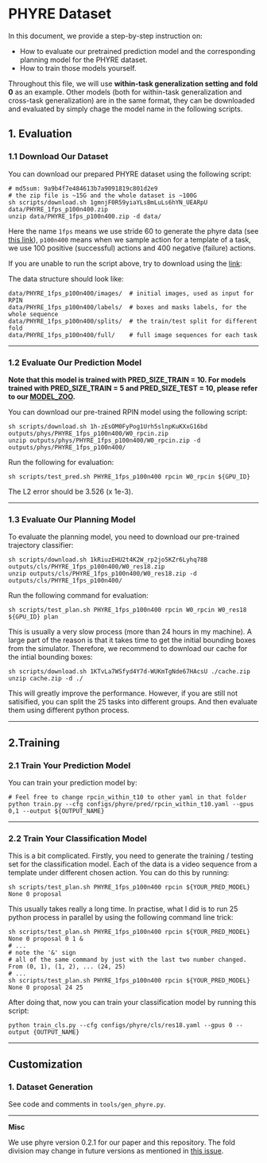 # PHYRE Dataset

In this document, we provide a step-by-step instruction on:
- How to evaluate our pretrained prediction model and the corresponding planning model for the PHYRE dataset.
- How to train those models yourself.

Throughout this file, we will use **within-task generalization setting and fold 0** as an example. Other models (both for within-task generalization and cross-task generalization) are in the same format, they can be downloaded and evaluated by simply chage the model name in the following scripts.

## 1. Evaluation

### 1.1 Download Our Dataset

You can download our prepared PHYRE dataset using the following script:
```
# md5sum: 9a9b4f7e484613b7a9091819c801d2e9
# the zip file is ~15G and the whole dataset is ~100G
sh scripts/download.sh 1gmnjF0R59yiaYLsBmLuLs6hYN_UEARpU data/PHYRE_1fps_p100n400.zip
unzip data/PHYRE_1fps_p100n400.zip -d data/
```
Here the name `1fps` means we use stride 60 to generate the phyre data (see [this link](https://github.com/facebookresearch/phyre/blob/920cd2cc2d7ee29c08ae6ebff8f0463c2245d603/src/simulator/task_utils.h#L25)), `p100n400` means when we sample action for a template of a task, we use 100 positive (successful) actions and 400 negative (failure) actions.

If you are unable to run the script above, try to download using the [link](https://drive.google.com/file/d/1gmnjF0R59yiaYLsBmLuLs6hYN_UEARpU/view?usp=sharing):

The data structure should look like:
```
data/PHYRE_1fps_p100n400/images/  # initial images, used as input for RPIN
data/PHYRE_1fps_p100n400/labels/  # boxes and masks labels, for the whole sequence
data/PHYRE_1fps_p100n400/splits/  # the train/test split for different fold
data/PHYRE_1fps_p100n400/full/    # full image sequences for each task
```

---

### 1.2 Evaluate Our Prediction Model

**Note that this model is trained with PRED_SIZE_TRAIN = 10. For models trained with PRED_SIZE_TRAIN = 5 and PRED_SIZE_TEST = 10, please refer to our [MODEL_ZOO](docs/MODEL_ZOO.md).**

You can download our pre-trained RPIN model using the following script:
```
sh scripts/download.sh 1h-zEsOM0FyPog1Urh5slnpKuKXxG16bd outputs/phys/PHYRE_1fps_p100n400/W0_rpcin.zip
unzip outputs/phys/PHYRE_1fps_p100n400/W0_rpcin.zip -d outputs/phys/PHYRE_1fps_p100n400/
```

Run the following for evaluation:
```
sh scripts/test_pred.sh PHYRE_1fps_p100n400 rpcin W0_rpcin ${GPU_ID}
```
The L2 error should be 3.526 (x 1e-3).

---

### 1.3 Evaluate Our Planning Model

To evaluate the planning model, you need to download our pre-trained trajectory classifier:
```
sh scripts/download.sh 1kRiuzEHU2t4K2W_rp2jo5KZr6Lyhq78B outputs/cls/PHYRE_1fps_p100n400/W0_res18.zip
unzip outputs/cls/PHYRE_1fps_p100n400/W0_res18.zip -d outputs/cls/PHYRE_1fps_p100n400/
```

Run the following command for evaluation:
```
sh scripts/test_plan.sh PHYRE_1fps_p100n400 rpcin W0_rpcin W0_res18 ${GPU_ID} plan
```

This is usually a very slow process (more than 24 hours in my machine). A large part of the reason is that it takes time to get the initial bounding boxes from the simulator. Therefore, we recommend to download our cache for the intial bounding boxes:
```
sh scripts/download.sh 1KTvLa7WSfyd4Y7d-WUKmTgNde67HAcsU ./cache.zip
unzip cache.zip -d ./
```
This will greatly improve the performance. However, if you are still not satisified, you can split the 25 tasks into different groups. And then evaluate them using different python process.

---

## 2.Training

### 2.1 Train Your Prediction Model

You can train your prediction model by:
```
# Feel free to change rpcin_within_t10 to other yaml in that folder
python train.py --cfg configs/phyre/pred/rpcin_within_t10.yaml --gpus 0,1 --output ${OUTPUT_NAME}
```

---

### 2.2 Train Your Classification Model

This is a bit complicated. Firstly, you need to generate the training / testing set for the classification model.
Each of the data is a video sequence from a template under different chosen action. You can do this by running:
```
sh scripts/test_plan.sh PHYRE_1fps_p100n400 rpcin ${YOUR_PRED_MODEL} None 0 proposal
```
This usually takes really a long time. In practise, what I did is to run 25 python process in parallel by using the following command line trick:
```
sh scripts/test_plan.sh PHYRE_1fps_p100n400 rpcin ${YOUR_PRED_MODEL} None 0 proposal 0 1 &
# ...
# note the '&' sign
# all of the same command by just with the last two number changed. From (0, 1), (1, 2), ... (24, 25)
# ...
sh scripts/test_plan.sh PHYRE_1fps_p100n400 rpcin ${YOUR_PRED_MODEL} None 0 proposal 24 25
```

After doing that, now you can train your classification model by running this script:
```
python train_cls.py --cfg configs/phyre/cls/res18.yaml --gpus 0 --output {OUTPUT_NAME}
```

---

## Customization 

### 1. Dataset Generation

See code and comments in `tools/gen_phyre.py`.

---

**Misc**

We use phyre version 0.2.1 for our paper and this repository. The fold division may change in future versions as mentioned in [this issue](https://github.com/facebookresearch/phyre/issues/40).
